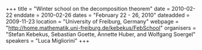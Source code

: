 +++
title = "Winter school on the decomposition theorem"
date = 2010-02-22
enddate = 2010-02-26
dates = "February 22 - 26, 2010"
dateadded = 2009-11-23
location = "University of Freiburg, Germany"
webpage = "http://home.mathematik.uni-freiburg.de/kebekus/FebSchool"
organisers = "Stefan Kebekus, Sebastian Goette, Annette Huber, and Wolfgang Soergel"
speakers = "Luca Migliorini"
+++
